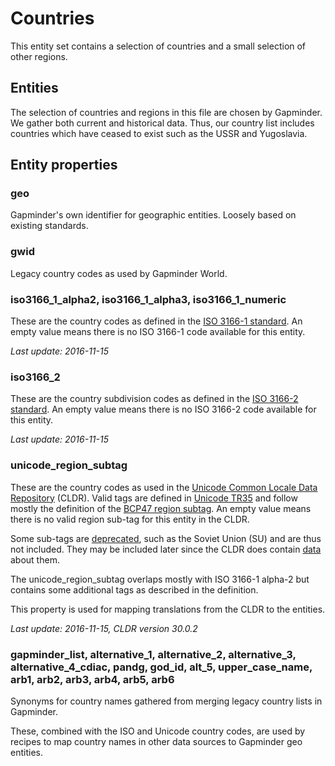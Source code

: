# Countries
This entity set contains a selection of countries and a small selection of other regions.

## Entities

The selection of countries and regions in this file are chosen by Gapminder. We gather both current and historical data. Thus, our country list includes countries which have ceased to exist such as the USSR and Yugoslavia.

## Entity properties

### geo
Gapminder's own identifier for geographic entities. Loosely based on existing standards.

### gwid
Legacy country codes as used by Gapminder World.

### iso3166_1_alpha2, iso3166_1_alpha3, iso3166_1_numeric
These are the country codes as defined in the [ISO 3166-1 standard](https://en.wikipedia.org/wiki/ISO_3166-1). An empty value means there is no ISO 3166-1 code available for this entity.  

*Last update: 2016-11-15*


### iso3166_2
These are the country subdivision codes as defined in the [ISO 3166-2 standard](https://en.wikipedia.org/wiki/ISO_3166-2). An empty value means there is no ISO 3166-2 code available for this entity.

*Last update: 2016-11-15*

### unicode_region_subtag
These are the country codes as used in the [Unicode Common Locale Data Repository](http://cldr.unicode.org/) (CLDR). Valid tags are defined in [Unicode TR35](http://www.unicode.org/reports/tr35/tr35.html#unicode_region_subtag_validity) and follow mostly the definition of the [BCP47 region subtag](<https://tools.ietf.org/html/bcp47#section-2.2.4>). An empty value means there is no valid region sub-tag for this entity in the CLDR. 

Some sub-tags are [deprecated](<http://unicode.org/reports/tr35/tr35-info.html#Supplemental_Deprecated_Information>), such as the Soviet Union (SU) and are thus not included. They may be included later since the CLDR does contain [data](<http://www.unicode.org/cldr/charts/latest/supplemental/detailed_territory_currency_information.html#SU>) about them.

The unicode_region_subtag overlaps mostly with ISO 3166-1 alpha-2 but contains some additional tags as described in the definition.

This property is used for mapping translations from the CLDR to the entities.

*Last update: 2016-11-15, CLDR version 30.0.2*

### gapminder_list, alternative_1, alternative_2, alternative_3, alternative_4_cdiac, pandg, god_id, alt_5, upper_case_name, arb1, arb2, arb3, arb4, arb5, arb6
Synonyms for country names gathered from merging legacy country lists in Gapminder. 

These, combined with the ISO and Unicode country codes, are used by recipes to map country names in other data sources to Gapminder geo entities.